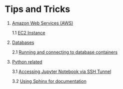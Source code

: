 
# Tips and Tricks

1. [Amazon Web Services (AWS)]()

    1.1 [EC2 Instance](docs/ec2_instance.md)

2. [Databases ]()
   
    2.1 [Running and connecting to database containers](docs/databases.md)

3. [Python related]()

    3.1 [Accessing Jupyter Notebook via SSH Tunnel](docs/jupyer_via_ssh_tunnel.md)
    
    3.2 [Using Sphinx for documentation](docs/sphinx.md)
